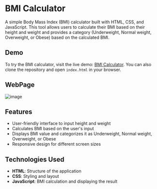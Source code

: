 # BMI Calculator

A simple Body Mass Index (BMI) calculator built with HTML, CSS, and JavaScript. This tool allows users to calculate their BMI based on their height and weight and provides a category (Underweight, Normal weight, Overweight, or Obese) based on the calculated BMI.

## Demo
To try the BMI calculator, visit the live demo: [BMI Calculator](https://omkarzaware.github.io/BMI-Calculator/). You can also clone the repository and open `index.html` in your browser.

## WebPage
![image](https://github.com/user-attachments/assets/6a167f27-ddbd-4d94-8b6c-b758fc7619e8)


## Features
- User-friendly interface to input height and weight
- Calculates BMI based on the user's input
- Displays BMI value and categorizes it as Underweight, Normal weight, Overweight, or Obese
- Responsive design for different screen sizes

## Technologies Used
- **HTML**: Structure of the application
- **CSS**: Styling and layout
- **JavaScript**: BMI calculation and displaying the result
